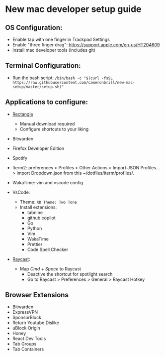 # New mac developer setup guide

## OS Configuration:

- Enable tap with one finger in Trackpad Settings
- Enable "three finger drag": https://support.apple.com/en-us/HT204609
- install mac developer tools (includes git)

## Terminal Configuration:

- Run the bash script: `/bin/bash -c "$(curl -fsSL https://raw.githubusercontent.com/cameronbrill/new-mac-setup/master/setup.sh)"`

## Applications to configure:

- [Rectangle](https://rectangleapp.com/)

  - Manual download required
  - Configure shortcuts to your liking

- Bitwarden

- Firefox Developer Edition

- Spotify

- Iterm2: preferences > Profiles > Other Actions > Import JSON Profiles... > import Dropdown.json from this ~/dotfiles/iterm/profiles/.

- WakaTime: vim and vscode config

- VsCode:

  - Theme: `XD Theme: Two Tone`
  - Install extensions:
    - tabnine
    - github copilot
    - Go
    - Python
    - Vim
    - WakaTime
    - Prettier
    - Code Spell Checker

- [Raycast](https://www.raycast.com/):
  - Map _Cmd + Space_ to Raycast
    - Deactive the shortcut for spotlight search
    - Go to Raycast > Preferences > General > Raycast Hotkey

## Browser Extensions

- Bitwarden
- ExpressVPN
- SponsorBlock
- Return Youtube Dislike
- uBlock Origin
- Honey
- React Dev Tools
- Tab Groups
- Tab Containers
